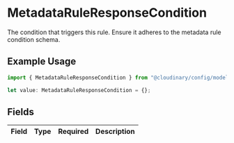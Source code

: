 # MetadataRuleResponseCondition

The condition that triggers this rule. Ensure it adheres to the metadata rule condition schema.

## Example Usage

```typescript
import { MetadataRuleResponseCondition } from "@cloudinary/config/models/components";

let value: MetadataRuleResponseCondition = {};
```

## Fields

| Field       | Type        | Required    | Description |
| ----------- | ----------- | ----------- | ----------- |